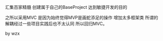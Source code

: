 汇集百家精髓  创建属于自己的BaseProject 达到敏捷开发的目的</br>

之所以采用MVC 是因为始终觉得MVP是画蛇添足的操作 增加太多框架类 所谓的解耦经过一些项目实践后也不太认同 所以回归MVC。</br>

by wzx
